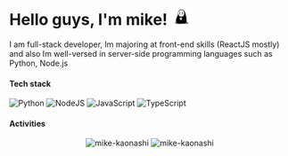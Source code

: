 <h1 align="left">
  Hello guys, I'm mike!
  <img src="https://github.com/boylavua18/boylavua18/blob/master/public/images/noface-title-transparent.png" height="30px" alt="noface"/>
</h1>
<p>I am full-stack developer, Im majoring at front-end skills (ReactJS mostly) and also Im well-versed in server-side programming languages such as Python, Node.js</p>

#### Tech stack  
<div>
<img alt="Python" src="https://img.shields.io/badge/python%20-%2314354C.svg?&style=for-the-badge&logo=python&logoColor=white"/> <img alt="NodeJS" src="https://img.shields.io/badge/node.js%20-%2343853D.svg?&style=for-the-badge&logo=node.js&logoColor=white"/> <img alt="JavaScript" src="https://img.shields.io/badge/javascript%20-%23323330.svg?&style=for-the-badge&logo=javascript&logoColor=%23F7DF1E"/> <img alt="TypeScript" src="https://img.shields.io/static/v1?style=for-the-badge&message=TypeScript&color=3178C6&logo=TypeScript&logoColor=FFFFFF&label=">
</div>


#### Activities
<div align="center">
  <img src="https://github-readme-streak-stats.herokuapp.com/?user=mike-kaonashi&theme=dark" alt="mike-kaonashi" />
  <img src="https://github-profile-trophy.vercel.app/?username=mike-kaonashi&theme=onedark" alt="mike-kaonashi" />
</div>
